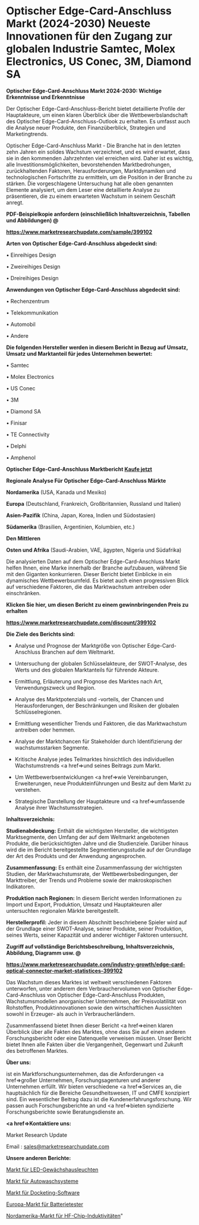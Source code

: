 # Optischer Edge-Card-Anschluss Markt (2024-2030) Neueste Innovationen für den Zugang zur globalen Industrie Samtec, Molex Electronics, US Conec, 3M, Diamond SA

<strong>Optischer Edge-Card-Anschluss Markt 2024-2030: Wichtige Erkenntnisse und Erkenntnisse</strong>

Der Optischer Edge-Card-Anschluss-Bericht bietet detaillierte Profile der Hauptakteure, um einen klaren Überblick über die Wettbewerbslandschaft des Optischer Edge-Card-Anschluss-Outlook zu erhalten. Es umfasst auch die Analyse neuer Produkte, den Finanzüberblick, Strategien und Marketingtrends.

Optischer Edge-Card-Anschluss Markt - Die Branche hat in den letzten zehn Jahren ein solides Wachstum verzeichnet, und es wird erwartet, dass sie in den kommenden Jahrzehnten viel erreichen wird. Daher ist es wichtig, alle Investitionsmöglichkeiten, bevorstehenden Marktbedrohungen, zurückhaltenden Faktoren, Herausforderungen, Marktdynamiken und technologischen Fortschritte zu ermitteln, um die Position in der Branche zu stärken. Die vorgeschlagene Untersuchung hat alle oben genannten Elemente analysiert, um dem Leser eine detaillierte Analyse zu präsentieren, die zu einem erwarteten Wachstum in seinem Geschäft anregt.



<strong><b>PDF-Beispielkopie anfordern (einschließlich Inhaltsverzeichnis, Tabellen und Abbildungen) @ </b></strong>

<strong><a href=https://www.marketresearchupdate.com/sample/399102>

<strong>https://www.marketresearchupdate.com/sample/399102</u></a></strong></strong>



<strong>Arten von Optischer Edge-Card-Anschluss abgedeckt sind:</strong>

• Einreihiges Design

• Zweireihiges Design

• Dreireihiges Design



<strong>Anwendungen von Optischer Edge-Card-Anschluss abgedeckt sind:</strong>

• Rechenzentrum

• Telekommunikation

• Automobil

• Andere



<strong>Die folgenden Hersteller werden in diesem Bericht in Bezug auf Umsatz, Umsatz und Marktanteil für jedes Unternehmen bewertet:</strong>

• Samtec

• Molex Electronics

• US Conec

• 3M

• Diamond SA

• Finisar

• TE Connectivity

• Delphi

• Amphenol



<strong>Optischer Edge-Card-Anschluss Marktbericht <a href=https://www.marketresearchupdate.com/buynow/399102>Kaufe jetzt</a></strong>



<strong>Regionale Analyse Für Optischer Edge-Card-Anschluss Märkte</strong>



<strong>Nordamerika</strong> (USA, Kanada und Mexiko)



<strong>Europa</strong> (Deutschland, Frankreich, Großbritannien, Russland und Italien)



<strong>Asien-Pazifik</strong> (China, Japan, Korea, Indien und Südostasien)



<strong>Südamerika</strong> (Brasilien, Argentinien, Kolumbien, etc.)



<strong>Den Mittleren</strong> 

<strong>Osten und Afrika</strong> (Saudi-Arabien, VAE, ägypten, Nigeria und Südafrika)

Die analysierten Daten auf dem Optischer Edge-Card-Anschluss Markt helfen Ihnen, eine Marke innerhalb der Branche aufzubauen, während Sie mit den Giganten konkurrieren. Dieser Bericht bietet Einblicke in ein dynamisches Wettbewerbsumfeld. Es bietet auch einen progressiven Blick auf verschiedene Faktoren, die das Marktwachstum antreiben oder einschränken.



<strong>Klicken Sie hier, um diesen Bericht zu einem gewinnbringenden Preis zu erhalten
</strong>

<strong><a href=https://www.marketresearchupdate.com/discount/399102>https://www.marketresearchupdate.com/discount/399102</b></u></strong></a>



<strong>Die Ziele des Berichts sind:</strong>

- Analyse und Prognose der Marktgröße von Optischer Edge-Card-Anschluss Branchen auf dem Weltmarkt.

- Untersuchung der globalen Schlüsselakteure, der SWOT-Analyse, des Werts und des globalen Marktanteils für führende Akteure.

- Ermittlung, Erläuterung und Prognose des Marktes nach Art, Verwendungszweck und Region.

- Analyse des Marktpotenzials und -vorteils, der Chancen und Herausforderungen, der Beschränkungen und Risiken der globalen Schlüsselregionen.

- Ermittlung wesentlicher Trends und Faktoren, die das Marktwachstum antreiben oder hemmen.

- Analyse der Marktchancen für Stakeholder durch Identifizierung der wachstumsstarken Segmente.

- Kritische Analyse jedes Teilmarktes hinsichtlich des individuellen Wachstumstrends <a href=>und</a> seines Beitrags zum Markt.

- Um Wettbewerbsentwicklungen <a href=>wie</a> Vereinbarungen, Erweiterungen, neue Produkteinführungen und Besitz auf dem Markt zu verstehen.

- Strategische Darstellung der Hauptakteure und <a href=>umfas</a>sende Analyse ihrer Wachstumsstrategien.



<strong>Inhaltsverzeichnis:</strong>



<strong>Studienabdeckung:</strong> Enthält die wichtigsten Hersteller, die wichtigsten Marktsegmente, den Umfang der auf dem Weltmarkt angebotenen Produkte, die berücksichtigten Jahre und die Studienziele. Darüber hinaus wird die im Bericht bereitgestellte Segmentierungsstudie auf der Grundlage der Art des Produkts und der Anwendung angesprochen.



<strong>Zusammenfassung:</strong> Es enthält eine Zusammenfassung der wichtigsten Studien, der Marktwachstumsrate, der Wettbewerbsbedingungen, der Markttreiber, der Trends und Probleme sowie der makroskopischen Indikatoren.



<strong>Produktion nach Regionen:</strong> In diesem Bericht werden Informationen zu Import und Export, Produktion, Umsatz und Hauptakteuren aller untersuchten regionalen Märkte bereitgestellt.



<strong>Herstellerprofil:</strong> Jeder in diesem Abschnitt beschriebene Spieler wird auf der Grundlage einer SWOT-Analyse, seiner Produkte, seiner Produktion, seines Werts, seiner Kapazität und anderer wichtiger Faktoren untersucht.



<strong><b>Zugriff auf vollständige Berichtsbeschreibung, Inhaltsverzeichnis, Abbildung, Diagramm usw. @ </b></strong>

<strong><a href=https://www.marketresearchupdate.com/industry-growth/edge-card-optical-connector-market-statistices-399102>https://www.marketresearchupdate.com/industry-growth/edge-card-optical-connector-market-statistices-399102</a></strong>

Das Wachstum dieses Marktes ist weltweit verschiedenen Faktoren unterworfen, unter anderem dem Verbrauchervolumen von Optischer Edge-Card-Anschluss von Optischer Edge-Card-Anschluss Produkten, Wachstumsmodellen anorganischer Unternehmen, der Preisvolatilität von Rohstoffen, Produktinnovationen sowie den wirtschaftlichen Aussichten sowohl in Erzeuger- als auch in Verbraucherländern.

Zusammenfassend bietet Ihnen dieser Bericht <a href=>einen</a> klaren Überblick über alle Fakten des Marktes, ohne dass Sie auf einen anderen Forschungsbericht oder eine Datenquelle verweisen müssen. Unser Bericht bietet Ihnen alle Fakten über die Vergangenheit, Gegenwart und Zukunft des betroffenen Marktes.



<strong>Über uns:</strong>

 ist ein Marktforschungsunternehmen, das die Anforderungen <a href=>großer</a> Unternehmen, Forschungsagenturen und anderer Unternehmen erfüllt. Wir bieten verschiedene <a href=>Services</a> an, die hauptsächlich für die Bereiche Gesundheitswesen, IT und CMFE konzipiert sind. Ein wesentlicher Beitrag dazu ist die Kundenerfahrungsforschung. Wir passen auch Forschungsberichte an und <a href=>bieten</a> syndizierte Forschungsberichte sowie Beratungsdienste an.



<strong><a href=>Kontaktiere uns:</a></strong>

Market Research Update

Email : sales@marketresearchupdate.com



<strong>Unsere anderen Berichte:</strong>

<a href=https://www.linkedin.com/pulse/led-greenhouse-lights-market-2023-2029-in-depth>Markt für LED-Gewächshausleuchten</a>

<a href=https://www.linkedin.com/pulse/car-washing-system-market-demand-future-scope-top-key>Markt für Autowaschsysteme</a>

<a href=https://www.linkedin.com/pulse/docketing-software-market-size-share-outlook-growth-prospects>Markt für Docketing-Software</a>

<a href=https://www.linkedin.com/pulse/europe-battery-testers-market-2023-new-study>Europa-Markt für Batterietester</a>

<a href=https://www.linkedin.com/pulse/north-america-rf-chip-inductors-market-2023-pointing>Nordamerika-Markt für HF-Chip-Induktivitäten</a>"
